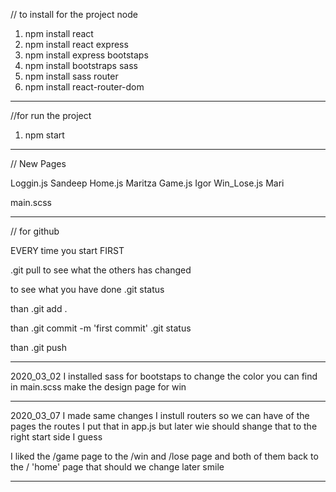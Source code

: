 // to install for the project
node
1. npm install 
react
2. npm install react
express
3. npm install express
bootstaps
4. npm install bootstraps
sass  <!-- for customize bootstraps color -->
5. npm install sass
router <!-- for routing to the pages -->
6. npm install react-router-dom 
___________________________________________________________

//for run the project 
1. npm start
___________________________________________________________

// New Pages

Loggin.js       Sandeep
Home.js         Maritza
Game.js         Igor
Win_Lose.js     Mari

main.scss

____________________________________________________________

// for github

EVERY time you start FIRST 

.git pull 
to see what the others has changed

to see what you have done
.git status

than
.git add .

than
.git commit -m 'first commit'
.git status    <!-- again to see that it is ready to push  -->

than
.git push 
____________________________________________________________

2020_03_02
I installed sass for bootstaps to change the color you can find in main.scss
make the design page for win 
____________________________________________________________
2020_03_07
I made same changes I instull routers so we can have of the pages the routes 
I put that in app.js but later wie should shange that to the right start side I guess

I liked the /game page to the /win and /lose page and both of them back to the / 'home' page that should we change later smile 

____________________________________________________________